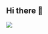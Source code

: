 ## Hi there 👋
![](https://api.visitorbadge.io/api/VisitorHit?user=estruyf&repo=github-visitors-badge&countColor=%237B1E7A)
<!--
**Npswara/npswara** is a ✨ _special_ ✨ repository because its `README.md` (this file) appears on your GitHub profile.

Here are some ideas to get you started:

- 🔭 I’m currently working on ...
- 🌱 I’m currently learning ...
- 👯 I’m looking to collaborate on ...
- 🤔 I’m looking for help with ...
- 💬 Ask me about ...
- 📫 How to reach me: ...
- 😄 Pronouns: ...
- ⚡ Fun fact: ...
-->
